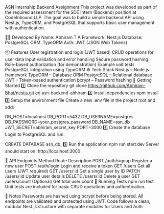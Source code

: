 ASN Internship Backend Assignment
This project was developed as part of the required assessment for the SDE Intern (Backend) position at CodeInbound LLP.
The goal was to build a simple backend API using Nest.js, TypeORM, and PostgreSQL that supports basic user management with authentication.

👨‍💻 Developed By
Name: Abhiram T A Framework: Nest.js
Database: PostgreSQL
ORM: TypeORM
Auth: JWT (JSON Web Tokens)

📦 Features
User registration and login (JWT based)
CRUD operations for user data
Input validation and error handling
Secure password hashing
Role-based authorization (for demonstration)
Example unit tests
PostgreSQL integration using TypeORM
⚙️ Tech Stack
Nest.js – Node.js framework
TypeORM – Database ORM
PostgreSQL – Relational database
JWT – Token-based authentication
bcrypt – Password hashing
🚀 Getting Started
1️⃣ Clone the repository
git clone https://github.com/Abhiram-Bhat/nestjs.git
cd asn-backend-abhiram
2️⃣ Install dependencies
npm install
3️⃣ Setup the environment file
Create a new .env file in the project root and add:

DB_HOST=localhost
DB_PORT=5432
DB_USERNAME=postgres
DB_PASSWORD=your_postgres_password
DB_NAME=asn_db
JWT_SECRET=abhiram_secret_key
PORT=3000
4️⃣ Create the database
Login to PostgreSQL and run:

CREATE DATABASE asn_db;
5️⃣ Run the application
npm run start:dev
Server should start on: http://localhost:3000

🧠 API Endpoints
Method	Route	Description
POST	/auth/signup	Register a new user
POST	/auth/login	Login and receive a token
GET	/users	Get all users (JWT required)
GET	/users/:id	Get a single user by ID
PATCH	/users/:id	Update user details
DELETE	/users/:id	Delete a user
GET	/users/count	(Optional) Get total user count
🧪 Running Tests
npm run test
Unit tests are included for basic CRUD operations and authentication.

📝 Notes
Passwords are hashed using bcrypt before being stored.
All endpoints are validated and protected using JWT.
Code follows a clean, modular Nest.js structure with separate modules for Users and Auth.
